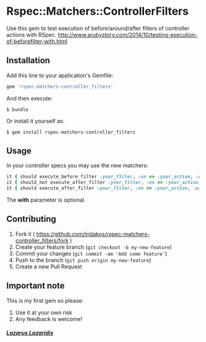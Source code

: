 # Rspec::Matchers::ControllerFilters

Use this gem to test execution of before/around/after filters of controller actions with RSpec.
http://www.arubystory.com/2014/10/testing-execution-of-beforefilter-with.html

## Installation

Add this line to your application's Gemfile:

```ruby
gem 'rspec-matchers-controller_filters'
```

And then execute:

    $ bundle

Or install it yourself as:

    $ gem install rspec-matchers-controller_filters

## Usage

In your controller specs you may use the new matchers:

```ruby
it { should execute_before_filter :your_filter, :on => :your_action, :with => { :parameter_name => 'parameter_value'} }
it { should_not execute_after_filter :your_filter, :on => :your_action, :with => { :parameter_name => 'parameter_value'} }
it { should execute_after_filter :your_filter, :on => :your_action, :with => { :parameter_name => 'parameter_value'} }
```

The **with** parameter is optional.

## Contributing

1. Fork it ( https://github.com/iridakos/rspec-matchers-controller_filters/fork )
2. Create your feature branch (`git checkout -b my-new-feature`)
3. Commit your changes (`git commit -am 'Add some feature'`)
4. Push to the branch (`git push origin my-new-feature`)
5. Create a new Pull Request

## Important note
This is my first gem so please:
1. Use it at your own risk
2. Any feedback is welcome!

##### [**Lazarus Lazaridis**](http://twitter.com/arubystory)
